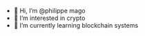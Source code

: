 - 👋 Hi, I’m @philippe mago
- 👀 I’m interested in crypto
- 🌱 I’m currently learning blockchain systems

<!---
philmago/philmago is a ✨ special ✨ repository because its `README.md` (this file) appears on your GitHub profile.
You can click the Preview link to take a look at your changes.
--->
